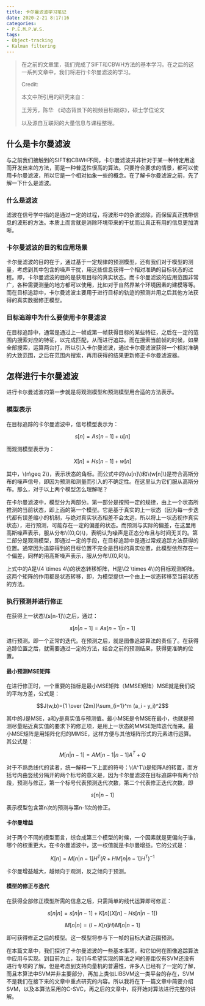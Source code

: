 ```yaml
---
title: 卡尔曼滤波学习笔记
date: 2020-2-21 8:17:16
categories:
- P.E.M.P.W.S.
tags:
- Object-tracking
- Kalman filtering
---
```


> 在之前的文章里，我们完成了SIFT和CBWH方法的基本学习。在之后的这一系列文章中，我们将进行卡尔曼滤波的学习。
>
> Credit:
>
> 本文中所引用的研究来自：
>
> 王芳芳，陈华 《动态背景下的视频目标跟踪》，硕士学位论文
>
> 以及源自互联网的大量信息与课程整理。

## 什么是卡尔曼滤波

与之前我们接触到的SIFT和CBWH不同，卡尔曼滤波并非针对于某一种特定用途而开发出来的方法，而是一种普适性很高的算法。只要符合要求的情景，都可以使用卡尔曼滤波，所以它是一个相对抽象一些的概念。在了解卡尔曼滤波之前，先了解一下什么是滤波。

### 什么是滤波

滤波在信号学中指的是通过一定的过程，将波形中的杂波滤除，而保留真正携带信息的波形的方法。本质上而言就是消除环境带来的干扰而让真正有用的信息更加清晰。

### 卡尔曼滤波的目的和应用场景

卡尔曼滤波的目的在于，通过基于一定规律的预测模型，还有我们对于模型的测量，考虑到其中包含的噪声干扰，用这些信息获得一个相对准确的目标状态的过程。即，卡尔曼滤波的目的是获取目标的真实状态。而卡尔曼滤波的应用范围非常广，各种需要测量的地方都可以使用，比如对于自然界某个环境因素的建模等等。而在目标追踪中，卡尔曼滤波主要用于进行目标的轨迹的预测并用之后其他方法获得的真实数据修正模型。

### 目标追踪中为什么要使用卡尔曼滤波

在目标追踪中，通常是通过上一帧或第一帧获得目标的某些特征，之后在一定的范围内搜索对应的特征，以完成匹配，从而进行追踪。而在搜索当前帧的时候，如果全部搜索，运算两台打，所以引入卡尔曼滤波，通过卡尔曼滤波获得一个相对准确的大致范围，之后在范围内搜索，再用获得的结果更新修正卡尔曼滤波器。

## 怎样进行卡尔曼滤波

进行卡尔曼滤波的第一步就是将观测模型和预测模型用合适的方法表示。

### 模型表示

在目标追踪的卡尔曼滤波中，信号模型表示为：

$$s[n]=As[n-1]+u[n]$$

而观测模型表示为：

$$X[n]=Hs[n-1]+w[n]$$

其中，\\(n\geq 2\\)，表示状态的角标。而公式中的\\(u[n]\\)和\\(w[n]\\)是符合高斯分布的噪声信号，即因为预测和测量而引入的不确定性。在这里认为它们服从高斯分布。那么，对于以上两个模型怎么理解呢？

在卡尔曼滤波中，模型分为两部分。第一部分是按照一定的规律，由上一个状态所推测的当前状态，即上面的第一个模型。它是基于真实的上一状态（因为每一步迭代都有误差缩小的机制，与绝对真实状态相差不会太远，所以将上一状态视作真实状态），进行预测，可能存在一定的偏差的状态。而预测与实际的偏差，在这里用高斯噪声表示，服从分布\\((0,Q)\\)，表明认为噪声是正态分布且与时间无关的。第二部分是观测模型，即通过一定的手段，在目标追踪中是通过常规追踪方法获得的位置。通常因为追踪得到的目标位置不完全是目标的真实位置，此模型依然存在一个偏差，同样的用高斯噪声表示，服从分布\\((0,R)\\)。

上式中的A是\\(4 \times 4\\)的状态转移矩阵，H是\\(2 \times 4\\)的目标观测矩阵。这两个矩阵的作用都是状态转移，即，为模型提供一个由上一状态转移至当前状态的方法。

### 执行预测并进行修正

在获得上一状态\\(s[n-1]\\)之后，通过：

$$s[n|n-1]=As[n-1|n-1]$$

进行预测。即一个正常的迭代。在预测之后，就是图像追踪算法的责任了。在获得追踪位置之后，就需要通过一定的方法，结合之前的预测结果，获得更准确的位置。

#### 最小预测MSE矩阵

在进行修正时，一个重要的指标是最小MSE矩阵（MMSE矩阵）MSE就是我们说的平均方差，公式是：

$$J(w,b)={1 \over {2m}}\sum_{i=1}^m (a_i - y_i)^2$$

其中的J是MSE，a和y是真实值与预测值。最小MSE是令MSE在最小，也就是预测尽量贴近真实值的要求下的修正项，是用上一状态的MMSE矩阵迭代而来。最小MSE矩阵是用矩阵化归的MMSE，这样方便与其他矩阵形式的元素进行运算。其公式是：

$$M[n|n-1]=AM[n-1|n-1]A^T+Q$$

对于不熟悉线代的读者，统一解释一下上面的符号：\\(A^T\\)是矩阵A的转置，而方括号内由竖线分隔开的两个标号的意义是，因为卡尔曼滤波在目标追踪中有两个阶段，预测与修正，第一个标号代表预测迭代次数，第二个代表修正迭代次数，即

$$s[n|n-1]$$

表示模型包含第n次的预测与第n-1次的修正。

#### 卡尔曼增益

对于两个不同的模型而言，综合成第三个模型的时候，一个因素就是更偏向于谁，哪个的权重更大。在卡尔曼滤波中，这一权值就是卡尔曼增益。它的公式是：

$$K[n]=M[n|n-1]H^T(R+HM[n|n-1]H^T)^{-1}$$

卡尔曼增益越大，越倾向于观测，反之倾向于预测。

#### 模型的修正与迭代

在获得全部修正模型所需的信息之后，只需简单的线代运算即可修正：

$$s[n|n]=s[n|n-1]+K[n] (X[n]-Hs[n|n-1])$$

$$M[n|n]=(I-K[n]H)M[n|n-1]$$

即可获得修正之后的模型。这一模型将参与下一帧的目标大致范围预测。

在本篇文章中，我们探讨了卡尔曼滤波的一些基本事项，和它如何在图像追踪算法中应用与实现。到目前为止，我们与希望实现的算法之间的差距仅有SVM还没有进行专项的了解。但是考虑到支持向量机的普遍性，许多人已经有了一定的了解，而且本算法中SVM并非主要部分，再加上类似LIBSVM这一类平台的存在，SVM不是我们在接下来的文章中重点研究的内容。所以我将在下一篇文章中简要介绍SVM，以及本算法采用的C-SVC，再之后的文章中，将开始对算法进行完整的讲解。
